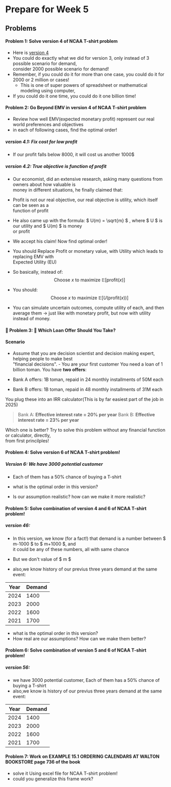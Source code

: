 # Prepare for Week 5
## Problems
#### **Problem 1:** Solve version 4 of NCAA T-shirt problem
- Here is [version 4](weeks/week03/#version-4-unifrom-random)
- You could do exactly what we did for version 3, only instead of 3 possible scenario for demand,  
consider 2000 possible scenario for demand!
- Remember,  if you could do it for more than one case, you could do it for 2000 or 2 million or cases!
    - This is one of super powers of spreadsheet or mathematical modeling using computer, 
- If you could do it one time, you could do it one billion time!
#### **Problem 2:** Go Beyond EMV in version 4 of NCAA T-shirt problem
- Review how well EMV(expected monetary profit) represent our real world preferences and objectives
- in each of following cases, find the optimal order!
##### version 4.1: Fix cost for low profit
- If our profit falls below 8000, it will cost us another 1000$
##### version 4.2: True objective is function of profit
- Our economist, did an extensive research, asking many questions from owners about how valuable is  
money in different situations, he finally claimed that:
- Profit is not our real objective, our real objective is utility, which itself can be seen as a  
function of profit
- He also came up with the formula: $ U(m) = \sqrt{m} $ , where $ U $ is our utility and $ U(m) $ is money  
or profit

- We accept his claim! Now find optimal order!

- You should Replace Profit or monetary value, with Utility which leads to replacing EMV with  
Expected Utility (EU)


- So basically, instead of: $$ \text{Choose } x \text{ to maximize } \mathbb{E}[\text{profit}(x)] $$



- You should: $$ \text{Choose } x \text{ to maximize } \mathbb{E}[U(\text{profit}(x))] $$


- You can simulate uncertain outcomes, compute utility of each, and then average them → just like with monetary profit, but now with utility instead of money.

#### 🧠 **Problem 3:** 🧮 **Which Loan Offer Should You Take?**

#### **Scenario**
- Assume that you are decision scientist and decision making expert, helping people to make best   
"financial decisions".
       - You are your first customer
You need a loan of 1 billion toman.
You have **two offers**:

- Bank A offers: 1B toman, repaid in 24 monthly installments of 50M each

- Bank B offers: 1B toman, repaid in 48 monthly installments of 31M each

You plug these into an IRR calculator(This is by far easiest part of the job in 2025)

> Bank A: **Effective interest rate = 20% per year**
> Bank B: **Effective interest rate = 23% per year**

Which one is better? 
Try to solve this problem without any financial function or calculator, directly,  
from first princilples!

#### Problem 4: Solve version 6 of NCAA T-shirt problem!
##### Version 6: We have 3000 potential customer
- Each of them has a 50% chance of buying a T-shirt
- what is the optimal order in this version?

- Is our assumption realistic? how can we make it more realistic?

#### Problem 5: Solve combination of version 4 and 6 of NCAA T-shirt problem!
##### version 46: 
- In this version, we know (for a fact!) that demand is a number between $ m-1000 $ to $ m+1000 $, and  
it could be any of these numbers, all with same chance 
- But we don't value of $ m $

- also,we know history of our previus three years demand at the same event:


|Year|Demand|
|---|---|
|2024 |1400|
|2023 |2000|
|2022 |1600|
|2021 |1700|

- what is the optimal order in this version? 
- How real are our assumptions? How can we make them better?
#### Problem 6: Solve combination of version 5 and 6 of NCAA T-shirt problem!
##### version 56: 
- we have 3000 potential customer, Each of them has a 50% chance of buying a T-shirt
- also,we know is history of our previus three years demand at the same event:

|Year|Demand|
|---|---|
|2024 |1400|
|2023 |2000|
|2022 |1600|
|2021 |1700|


#### Problem 7: Work on EXAMPLE 15.1 ORDERING CALENDARS AT WALTON BOOKSTORE page 736 of the book
- solve it Using excel file for NCAA T-shirt problem!
- could you generalize this frame work?



